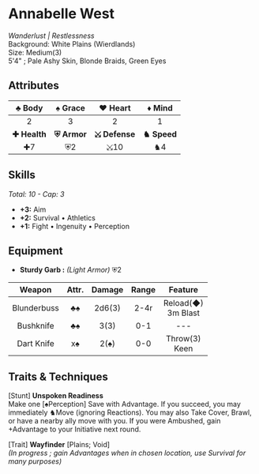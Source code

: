 # Annabelle West
*Wanderlust | Restlessness*  
Background:  White Plains (Wierdlands)  
Size: Medium(3)   
5'4" ; Pale Ashy Skin, Blonde Braids, Green Eyes  


## Attributes
|♣ Body|♠ Grace|♥ Heart|♦ Mind|
|:-:|:-:|:-:|:-:|
| 2 | 3 | 2 | 1 |
| **✚ Health** | **⛨ Armor** | **⤩ Defense** | **♞ Speed** |
| ✚7 | ⛨2 | ⤩10 | ♞4 |

## Skills
*Total: 10 - Cap: 3*
* **+3:** Aim
* **+2:** Survival • Athletics
* **+1:** Fight • Ingenuity • Perception

## Equipment
* **Sturdy Garb :**  *(Light Armor)* ⛨2

|Weapon| Attr. | Damage | Range | Feature |
|:--:|:--:|:--:|:--:|:--:|
| Blunderbuss | ♣♠ | 2d6(3) | 2-4r | Reload(◆) <br> 3m Blast |
| Bushknife | ♣♠ | 3(3) | 0-1 | --- |
| Dart Knife | x♠ | 2(♠) | 0-0 | Throw(3) <br> Keen |

## Traits & Techniques

[Stunt] **Unspoken Readiness**  
Make one [♠Perception] Save with Advantage. If you succeed, you may immediately ♞Move (ignoring Reactions). You may also Take Cover, Brawl, or have a nearby ally move with you. If you were Ambushed, gain +Advantage to your Initiative next round.

[Trait] **Wayfinder** [Plains; Void]  
*(In progress ; gain Advantages when in chosen location, use Survival for many purposes)*

